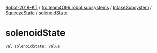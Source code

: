 [Robot-2018-KT](../../../index.md) / [frc.team4096.robot.subsystems](../../index.md) / [IntakeSubsystem](../index.md) / [SqueezeState](index.md) / [solenoidState](./solenoid-state.md)

# solenoidState

`val solenoidState: Value`